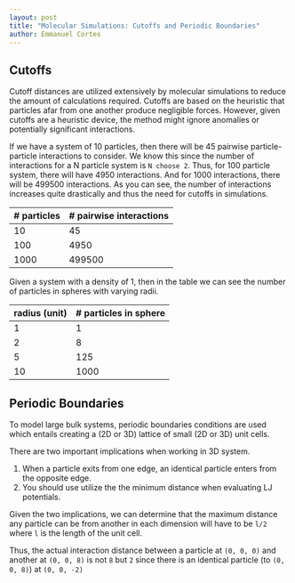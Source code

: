 ```yaml
---
layout: post
title: "Molecular Simulations: Cutoffs and Periodic Boundaries"
author: Emmanuel Cortes
---
```

## Cutoffs
Cutoff distances are utilized extensively by molecular simulations to reduce the amount of calculations required. Cutoffs are based on the heuristic that particles afar from one another produce negligible forces. However, given cutoffs are a heuristic device, the method might ignore anomalies or potentially significant interactions.


If we have a system of 10 particles, then there will be 45 pairwise particle-particle interactions to consider. We know this since the number of interactions for a N particle system is `N choose 2`. Thus, for 100 particle system, there will have 4950 interactions. And for 1000 interactions, there will be 499500 interactions. As you can see, the number of interactions increases quite drastically and thus the need for cutoffs in simulations.

| # particles | # pairwise interactions |
|---|---|
|10|45|
|100|4950|
|1000|499500|

Given a system with a density of 1, then in the table we can see the number of particles in spheres with varying radii.

| radius (unit) | # particles in sphere |
|---|---|
|1|1|
|2|8|
|5|125|
|10|1000|


## Periodic Boundaries
To model large bulk systems, periodic boundaries conditions are used which entails creating a (2D or 3D) lattice of small (2D or 3D) unit cells. 

There are two important implications when working in 3D system. 
1. When a particle exits from one edge, an identical particle enters from the opposite edge.
2. You should use utilize the the minimum distance when evaluating LJ potentials.

Given the two implications, we can determine that the maximum distance any particle can be from another in each dimension will have to be `l/2` where `l` is the length of the unit cell.

Thus, the actual interaction distance between a particle at `(0, 0, 0)` and another at `(0, 0, 8)` is not `8` but `2` since there is an identical particle (to `(0, 0, 8)`) at `(0, 0, -2)` 
